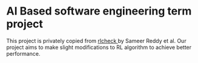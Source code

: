 # AI Based software engineering term project
This project is privately copied from [rlcheck ](https://github.com/sameerreddy13/rlcheck) by Sameer Reddy et al.
Our project aims to make slight modifications to RL algorithm to achieve better performance.



